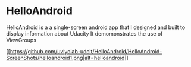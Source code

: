 # HelloAndroid
HelloAndroid is a  a single-screen android app that I designed and built to display information about Udacity
It demomonstrates the use of ViewGroups



[[https://github.com/uviyolab-udcit/HelloAndroid/HelloAndroid-ScreenShots/helloandroid1.png|alt=helloandroid]]
